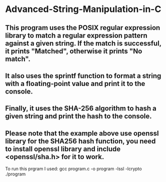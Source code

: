 # Advanced-String-Manipulation-in-C

## This program uses the POSIX regular expression library to match a regular expression pattern against a given string. If the match is successful, it prints "Matched", otherwise it prints "No match".

## It also uses the sprintf function to format a string with a floating-point value and print it to the console.

## Finally, it uses the SHA-256 algorithm to hash a given string and print the hash to the console.

## Please note that the example above use openssl library for the SHA256 hash function, you need to install openssl library and include <openssl/sha.h> for it to work.
To run this prgram I used: gcc program.c -o program -lssl -lcrypto
./program
